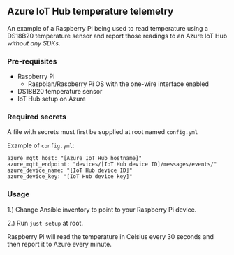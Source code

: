 ## Azure IoT Hub temperature telemetry

An example of a Raspberry Pi being used to read temperature using a DS18B20 temperature sensor and report those readings to an Azure IoT Hub _without any SDKs_.

### Pre-requisites

- Raspberry Pi
  - Raspbian/Raspberry Pi OS with the one-wire interface enabled
- DS18B20 temperature sensor
- IoT Hub setup on Azure

### Required secrets

A file with secrets must first be supplied at root named `config.yml`

Example of `config.yml`:

```
azure_mqtt_host: "[Azure IoT Hub hostname]"
azure_mqtt_endpoint: "devices/[IoT Hub device ID]/messages/events/"
azure_device_name: "[IoT Hub device ID]"
azure_device_key: "[IoT Hub device key]"
```

### Usage

1.) Change Ansible inventory to point to your Raspberry Pi device.

2.) Run `just setup` at root.

Raspberry Pi will read the temperature in Celsius every 30 seconds and then report it to Azure every minute.
